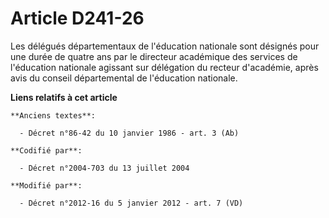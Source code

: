 # Article D241-26

Les délégués départementaux de l'éducation nationale sont désignés pour une durée de quatre ans par               le
directeur académique des services de l'éducation nationale agissant sur délégation du recteur d'académie, après avis du
conseil départemental de l'éducation nationale.

**Liens relatifs à cet article**

	**Anciens textes**:

	  - Décret n°86-42 du 10 janvier 1986 - art. 3 (Ab)

	**Codifié par**:

	  - Décret n°2004-703 du 13 juillet 2004

	**Modifié par**:

	  - Décret n°2012-16 du 5 janvier 2012 - art. 7 (VD)
